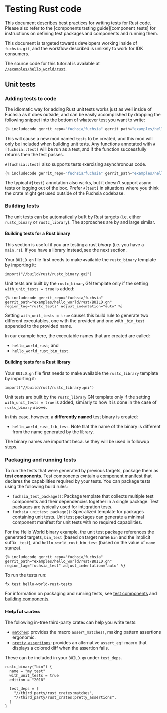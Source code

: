 # Testing Rust code

This document describes best practices for writing tests for Rust code.
Please also refer to the [components testing guide][component_tests] for
instructions on defining test packages and components and running them.

This document is targeted towards developers working inside of `fuchsia.git`,
and the workflow described is unlikely to work for IDK consumers.

The source code for this tutorial is available at
[`//examples/hello_world/rust`][example-src].

## Unit tests

### Adding tests to code

The idiomatic way for adding Rust unit tests works just as well inside of
Fuchsia as it does outside, and can be easily accomplished by dropping the
following snippet into the bottom of whatever test you want to write:

```rust
{% includecode gerrit_repo="fuchsia/fuchsia" gerrit_path="examples/hello_world/rust/src/main.rs" region_tag="test_mod" adjust_indentation="auto" %}
```

This will cause a new mod named `tests` to be created, and this mod will only be
included when building unit tests. Any functions annotated with
`#[fuchsia::test]` will be run as a test, and if the function successfully
returns then the test passes.

`#[fuchsia::test]` also supports tests exercising asynchronous code.

```rust
{% includecode gerrit_repo="fuchsia/fuchsia" gerrit_path="examples/hello_world/rust/src/main.rs" region_tag="async_test" adjust_indentation="auto" %}
```

The typical `#[test]` annotation also works, but it doesn't support async tests
or logging out of the box. Prefer `#[test]` in situations where you think the
crate might get used outside of the Fuchsia codebase.

### Building tests

The unit tests can be automatically built by Rust targets (i.e. either
`rustc_binary` or `rustc_library`).  The approaches are by and large similar.

#### Building tests for a Rust binary

This section is useful if you are testing a rust *binary* (i.e. you have a
`main.rs`). If you have a library instead, see the next section.

Your `BUILD.gn` file first needs to make available the `rustc_binary` template
by importing it:

```gn
import("//build/rust/rustc_binary.gni")
```

Unit tests are built by the `rustc_binary` GN template only if the setting
`with_unit_tests = true` is added:

```gn
{% includecode gerrit_repo="fuchsia/fuchsia" gerrit_path="examples/hello_world/rust/BUILD.gn" region_tag="rustc_tests" adjust_indentation="auto" %}
```

Setting `with_unit_tests = true` causes this build rule to generate two
different executables, one with the provided and one with `_bin_test` appended
to the provided name.

In our example here, the executable names that are created are called:

* `hello_world_rust`; and
* `hello_world_rust_bin_test`.

#### Building tests for a Rust library

Your `BUILD.gn` file first needs to make available the `rustc_library` template
by importing it:

```gn
import("//build/rust/rustc_library.gni")
```

Unit tests are built by the `rustc_library` GN template only if the setting
`with_unit_tests = true` is added, similarly to how it is done in the case
of `rustc_binary` above.

In this case, however, a **differently named** test binary is created:

* `hello_world_rust_lib_test`.  Note that the name of the binary is different
  from the name generated by the library.

The binary names are important because they will be used in followup steps.

### Packaging and running tests

To run the tests that were generated by previous targets, package them as
**test components**. Test components contain a
[component manifest][glossary.component-manifest] that declares the capabilities
required by your tests. You can package tests using the following build rules:

*   `fuchsia_test_package()`: Package template that collects multiple test
    components and their dependencies together in a single package.
    Test packages are typically used for integration tests.
*   `fuchsia_unittest_package()`: Specialized template for packages containing
    unit tests. Unit test packages can generate a minimal component manifest for
    unit tests with no required capabilities.

For the Hello World binary example, the unit test package references the
generated targets, `bin_test` (based on target name `bin` and the implicit
suffix `_test`), and `hello_world_rust_bin_test` (based on the value of `name`
stanza).

```gn
{% includecode gerrit_repo="fuchsia/fuchsia" gerrit_path="examples/hello_world/rust/BUILD.gn" region_tag="fuchsia_test" adjust_indentation="auto" %}
```

To run the tests run:

```posix-terminal
fx test hello-world-rust-tests
```

For information on packaging and running tests, see
[test components][component-tests] and [building components][build-tests].

### Helpful crates

The following in-tree third-party crates can help you write tests:

* [`matches`]: provides the macro `assert_matches!`, making pattern assertions ergonomic.
* [`pretty_assertions`]: provides an alternative `assert_eq!` macro that displays a colored diff
  when the assertion fails.

These can be included in your `BUILD.gn` under `test_deps`.

```gn
rustc_binary("bin") {
  name = "my_test"
  with_unit_tests = true
  edition = "2018"

  test_deps = [
    "//third_party/rust_crates:matches",
    "//third_party/rust_crates:pretty_assertions",
  ]
}
```
[build-tests]:development/components/build.md#test-packages
[component-tests]:development/testing/components/test_component.md
[example-src]: /examples/hello_world/rust
[glossary.component-manifest]: glossary/README.md#component-manifest
[`matches`]: https://fuchsia-docs.firebaseapp.com/rust/matches/index.html
[`pretty_assertions`]: https://fuchsia-docs.firebaseapp.com/rust/pretty_assertions/index.html

